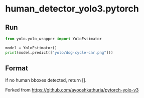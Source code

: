# human_detector_yolo3.pytorch 
## Run
```python
from yolo.yolo_wrapper import YoloEstimator

model = YoloEstimator()
print(model.predict(["yolo/dog-cycle-car.png"]))
```

## Format
If no human bboxes detected, return [].


Forked from https://github.com/ayooshkathuria/pytorch-yolo-v3

